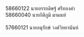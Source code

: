 ﻿58660122 นายอรรถดิษฐ์ ศรีทองคำ
<br>58660040 นายกิติภูมิ มานนท์<br>
<br>57660121 นายอนุรักษ์ วงศ์วิทยานันท์<br>